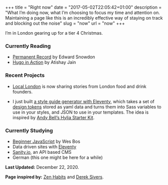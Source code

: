 +++
title = "Right now"
date = "2017-05-02T22:05:42+01:00"
description = "What I’m doing now, what I’m choosing to focus my time and attention on. Maintaining a page like this is an incredibly effective way of staying on track and blocking out the noise"
slug = "now"
url = "now"
+++

I’m in London gearing up for a tier 4 Christmas.

### Currently Reading

- [Permanent Record](https://www.goodreads.com/book/show/46223297-permanent-record) by Edward Snowdon
- [Hugo in Action](https://www.goodreads.com/book/show/50515045-hugo-in-action) by Atishay Jain

### Recent Projects

- [Local London](https://locallondon.life/interview) is now sharing stories from London food and drink founders.

- I just built [a style guide generator with Eleventy](https://github.com/harrycresswell/design-tokens-eleventy), which takes a set of [design tokens](https://css-tricks.com/what-are-design-tokens/) stored as yaml data and turns them into Sass variables to use in your styles, and JSON to use in your templates. The idea is inspired by [Andy Bell’s Hylia Starter Kit](https://hylia.website/styleguide/).

### Currently Studying

- [Beginner JavaScript](https://beginnerjavascript.com/) by Wes Bos
- Data driven sites with [Eleventy](https://11ty.dev/)
- [Sanity.io](https://www.sanity.io/), an API based CMS
- German (this one might be here for a while)

**Last Updated:** December 22, 2020.

**Page inspired by:** [Zen Habits](https://zenhabits.net/now/) and [Derek Sivers](https://nownownow.com/about).
